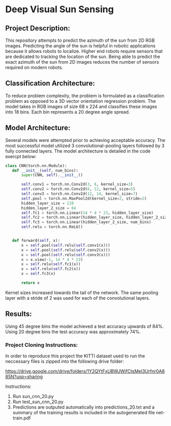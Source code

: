 # Deep Visual Sun Sensing
## Project Description:
This repository attempts to predict the azimuth of the sun from 2D RGB images. Predicting the angle of the sun is helpful in robotic applications because it allows robots to localize. Higher end robots require sensors that are dedicated to tracking the location of the sun. Being able to predict the exact azimuth of the sun from 2D images reduces the number of sensors required on modern robots.

## Classification Architecture:
 To reduce problem complexity, the problem is formulated as a classification problem as opposed to a 3D vector orientation regression problem. The model takes in RGB images of size 68 x 224 and classifies these images into 18 bins. Each bin represents a 20 degree angle spread. 

 ## Model Architecture:
 Several models were attempted prior to achieving acceptable accuracy. The most successful model utilized 3 convolutional-pooling layers followed by 3 fully connected layers. The model architecture is detailed in the code exercpt below:

 ```py
class CNN(torch.nn.Module):
    def __init__(self, num_bins):
        super(CNN, self).__init__()

        self.conv1 = torch.nn.Conv2d(3, 6, kernel_size=3)
        self.conv2 = torch.nn.Conv2d(6, 12, kernel_size=5)
        self.conv3 = torch.nn.Conv2d(12, 14, kernel_size=7)
        self.pool = torch.nn.MaxPool2d(kernel_size=2, stride=2)
        hidden_layer_size = 128
        hidden_layer_2_size = 64
        self.fc1 = torch.nn.Linear(14 * 4 * 23, hidden_layer_size)
        self.fc2 = torch.nn.Linear(hidden_layer_size, hidden_layer_2_size)
        self.fc3 = torch.nn.Linear(hidden_layer_2_size, num_bins)
        self.relu = torch.nn.ReLU()


    def forward(self, x):
        x = self.pool(self.relu(self.conv1(x)))
        x = self.pool(self.relu(self.conv2(x)))
        x = self.pool(self.relu(self.conv3(x)))
        x = x.view(-1, 14 * 4 * 23)
        x = self.relu(self.fc1(x))
        x = self.relu(self.fc2(x))
        x = self.fc3(x)

        return x
 ```
 Kernel sizes increased towards the tail of the network. The same pooling layer with a stride of 2 was used for each of the convolutional layers.

 ## Results:
 Using 45 degree bins the model achieved a test accuracy upwards of 84%. Using 20 degree bins the test accuracy was approximately 74%. 

 ### Project Cloning Instructions:
 In order to reproduce this project the KITTI dataset used to run the neccessary files is zipped into the following drive folder:

https://drive.google.com/drive/folders/1Y2QYtFxUBWJWifCtsMeI3Urfnr0A885N?usp=sharing

Instructions:
1. Run sun_cnn_20.py
2. Run test_sun_cnn_20.py
3. Predictions are outputed automatically into predictions_20.txt and a summary of the training results is included in the autogenerated file net-train.pdf
